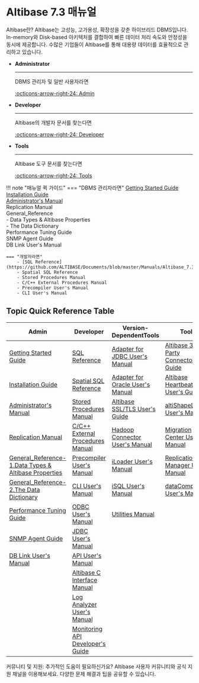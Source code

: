 # Altibase 7.3 매뉴얼

Altibase란?
Altibase는 고성능, 고가용성, 확장성을 갖춘 하이브리드 DBMS입니다. In-memory와 Disk-based 아키텍처를 결합하여 빠른 데이터 처리 속도와 안정성을 동시에 제공합니다. 수많은 기업들이 Altibase를 통해 대용량 데이터를 효율적으로 관리하고 있습니다.

<div class="grid cards" markdown>

-   __Administrator__

    ---

    DBMS 관리자 및 일반 사용자라면

    [:octicons-arrow-right-24: Admin](Admin/Getting%20Started%20Guide/0.서문.md)

-   __Developer__

    ---

    Altibase의 개발자 문서를 찾는다면

    [:octicons-arrow-right-24: Developer](Developer/index.md)

-   __Tools__

    ---

    Altibase 도구 문서를 찾는다면

    [:octicons-arrow-right-24: Tools](Tools/index.md)

</div>

!!! note "매뉴얼 퀵 가이드"
    === "DBMS 관리자라면"
        [Getting Started Guide](https://soyoon-choi-mkdocs-trial.readthedocs-hosted.com/ko/7.3/Admin/Getting%20Started%20Guide/0.%EC%84%9C%EB%AC%B8/)<br>
        [Installation Guide](https://soyoon-choi-mkdocs-trial.readthedocs-hosted.com/ko/7.3/Admin/Installation%20Guide/0.%EC%84%9C%EB%AC%B8/)<br>
        [Administrator's Manual](https://soyoon-choi-mkdocs-trial.readthedocs-hosted.com/ko/7.3/Admin/Administrator%27s%20Manual/0.%EC%84%9C%EB%AC%B8/)<br>
        Replication Manual<br>
        General_Reference<br>
            - Data Types & Altibase Properties<br>
            - The Data Dictionary<br>
        Performance Tuning Guide<br>
        SNMP Agent Guide<br>
        DB Link User's Manual<br>
       
    === "개발자라면"
        - [SQL Reference](https://github.com/ALTIBASE/Documents/blob/master/Manuals/Altibase_7.3/kor/SQL%20Reference.md)
        - Spatial SQL Reference
        - Stored Procedures Manual
        - C/C++ External Procedures Manual
        - Precompiler User's Manual
        - CLI User's Manual


## Topic Quick Reference Table

|Admin|Developer|Version-DependentTools|Tools|Message|
|----|-----|----|----|----|
|[Getting Started Guide](https://soyoon-choi-mkdocs-trial.readthedocs-hosted.com/ko/7.3/Admin/Getting%20Started%20Guide/0.%EC%84%9C%EB%AC%B8/)|[SQL Reference](https://github.com/ALTIBASE/Documents/blob/master/Manuals/Altibase_7.3/kor/SQL%20Reference.md)|[Adapter for JDBC User's Manual](https://github.com/ALTIBASE/Documents/blob/master/Manuals/Altibase_7.3/kor/Adapter%20for%20JDBC%20User's%20Manual.md)|[Altibase 3rd Party Connector Guide](https://github.com/ALTIBASE/Documents/blob/master/Manuals/Tools/Altibase_release/kor/Altibase%203rd%20Party%20Connector%20Guide.md)|[Error Message Reference](https://github.com/ALTIBASE/Documents/blob/master/Manuals/Altibase_7.3/kor/Error%20Message%20Reference.md)|
|[Installation Guide](https://soyoon-choi-mkdocs-trial.readthedocs-hosted.com/ko/7.3/Admin/Installation%20Guide/0.%EC%84%9C%EB%AC%B8/)|[Spatial SQL Reference](https://github.com/ALTIBASE/Documents/blob/master/Manuals/Altibase_7.3/kor/Spatial%20SQL%20Reference.md)|[Adapter for Oracle User's Manual](https://github.com/ALTIBASE/Documents/blob/master/Manuals/Altibase_7.3/kor/Adapter%20for%20Oracle%20User's%20Manual.md)|[Altibase Heartbeat User's Guide](https://github.com/ALTIBASE/Documents/blob/master/Manuals/Tools/Altibase_release/kor/Altibase%20Heartbeat%20User's%20Guide.md)||
|[Administrator's Manual](https://soyoon-choi-mkdocs-trial.readthedocs-hosted.com/ko/7.3/Admin/Administrator%27s%20Manual/0.%EC%84%9C%EB%AC%B8/)|[Stored Procedures Manual](https://github.com/ALTIBASE/Documents/blob/master/Manuals/Altibase_7.3/kor/Stored%20Procedures%20Manual.md)|[Altibase SSL/TLS User's Guide](https://github.com/ALTIBASE/Documents/blob/master/Manuals/Altibase_7.3/kor/Altibase%20SSL%20TLS%20User's%20Guide.md)|[altiShapeLoader User's Manual](https://github.com/ALTIBASE/Documents/blob/master/Manuals/Tools/Altibase_release/kor/altiShapeLoader%20User's%20Manual.md)|||
|[Replication Manual](https://soyoon-choi-mkdocs-trial.readthedocs-hosted.com/ko/7.3/Admin/Replication%20Manual/0.%20%EC%84%9C%EB%AC%B8/)|[C/C++ External Procedures Manual](https://github.com/ALTIBASE/Documents/blob/master/Manuals/Altibase_7.3/kor/External%20Procedures%20Manual.md)|[Hadoop Connector User's Manual](https://github.com/ALTIBASE/Documents/blob/master/Manuals/Altibase_7.3/kor/Hadoop%20Connector%20User's%20Manual.md)|[Migration Center User's Manual](https://github.com/ALTIBASE/Documents/blob/master/Manuals/Tools/Altibase_release/kor/Migration%20Center%20User's%20Manual.md)|||
|[General_Reference-1.Data Types & Altibase Properties](https://soyoon-choi-mkdocs-trial.readthedocs-hosted.com/ko/7.3/Admin/General_Reference-1.Data%20Types%20%26%20Altibase%20Properties/0.%20%EC%84%9C%EB%AC%B8/)|[Precompiler User's Manual](https://github.com/ALTIBASE/Documents/blob/master/Manuals/Altibase_7.3/kor/Precompiler%20User's%20Manual.md)|[iLoader User's Manual](https://github.com/ALTIBASE/Documents/blob/master/Manuals/Altibase_7.3/kor/iLoader%20User's%20Manual.md)|[Replication Manager User's Manual](https://github.com/ALTIBASE/Documents/blob/master/Manuals/Tools/Altibase_release/kor/Replication%20Manager%20User's%20Manual.md)||
|[General_Reference-2.The Data Dictionary](https://soyoon-choi-mkdocs-trial.readthedocs-hosted.com/ko/7.3/Admin/General_Reference-2.The%20Data%20Dictionary/0.%EC%84%9C%EB%AC%B8/)|[CLI User's Manual](https://github.com/ALTIBASE/Documents/blob/master/Manuals/Altibase_7.3/kor/CLI%20User's%20Manual.md)|[iSQL User's Manual](https://github.com/ALTIBASE/Documents/blob/master/Manuals/Altibase_7.3/kor/iSQL%20User's%20Manual.md)|[dataCompJ User's Manual](https://github.com/ALTIBASE/Documents/blob/master/Manuals/Tools/Altibase_release/kor/dataCompJ%20User's%20Manual.md)|||
|[Performance Tuning Guide](https://soyoon-choi-mkdocs-trial.readthedocs-hosted.com/ko/7.3/Admin/Performance%20Tuning%20Guide/0.%EC%84%9C%EB%AC%B8/)|[ODBC User's Manual](https://github.com/ALTIBASE/Documents/blob/master/Manuals/Altibase_7.3/kor/ODBC%20User's%20Manual.md)|[Utilities Manual](https://github.com/ALTIBASE/Documents/blob/master/Manuals/Altibase_7.3/kor/Utilities%20Manual.md)|||
|[SNMP Agent Guide](https://soyoon-choi-mkdocs-trial.readthedocs-hosted.com/ko/7.3/Admin/SNMP%20Agent%20Guide/0.%EC%84%9C%EB%AC%B8/)|[JDBC User's Manual](https://github.com/ALTIBASE/Documents/blob/master/Manuals/Altibase_7.3/kor/JDBC%20User's%20Manual.md)||||
|[DB Link User's Manual](https://soyoon-choi-mkdocs-trial.readthedocs-hosted.com/ko/7.3/Admin/DB%20Link%20User%27s%20Manual/0.%20%EC%84%9C%EB%AC%B8/)|[API User's Manual](https://github.com/ALTIBASE/Documents/blob/master/Manuals/Altibase_7.3/kor/API%20User's%20Manual.md)|||||
||[Altibase C Interface Manual](https://github.com/ALTIBASE/Documents/blob/master/Manuals/Altibase_7.3/kor/Altibase%20C%20Interface%20Manual.md)||||
||[Log Analyzer User's Manual](https://github.com/ALTIBASE/Documents/blob/master/Manuals/Altibase_7.3/kor/Log%20Analyzer%20User's%20Manual.md)||||
||[Monitoring API Developer's Guide](https://github.com/ALTIBASE/Documents/blob/master/Manuals/Altibase_7.3/kor/Monitoring%20API%20Developer's%20Guide.md)|||

커뮤니티 및 지원:
추가적인 도움이 필요하신가요? Altibase 사용자 커뮤니티와 공식 지원 채널을 이용해보세요. 다양한 문제 해결과 팁을 공유할 수 있습니다.